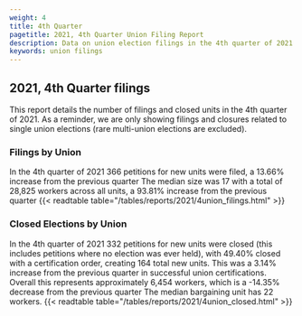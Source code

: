 ```yaml
---
weight: 4
title: 4th Quarter
pagetitle: 2021, 4th Quarter Union Filing Report
description: Data on union election filings in the 4th quarter of 2021
keywords: union filings
---
```


## 2021, 4th Quarter filings

This report details the number of filings and closed units in the 4th quarter of 2021. As a reminder, we are only showing filings and closures related to single union elections (rare multi-union elections are excluded).

### Filings by Union
In the 4th quarter of 2021 366 petitions for new units were filed, a 13.66% increase from the previous quarter The median size was 17 with a total of 28,825 workers across all units, a 93.81% increase from the previous quarter
{{< readtable table="/tables/reports/2021/4union_filings.html" >}}

### Closed Elections by Union
In the 4th quarter of 2021 332 petitions for new units were closed (this includes petitions where no election was ever held), with 49.40% closed with a certification order, creating 164 total new units. This was a 3.14% increase from the previous quarter in successful union certifications. Overall this represents approximately 6,454 workers, which is a -14.35% decrease from the previous quarter The median bargaining unit has 22 workers.
{{< readtable table="/tables/reports/2021/4union_closed.html" >}}

